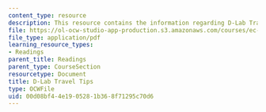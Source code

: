 ```yaml
---
content_type: resource
description: This resource contains the information regarding D-Lab Travel Tips.
file: https://ol-ocw-studio-app-production.s3.amazonaws.com/courses/ec-701j-d-lab-i-development-fall-2009/00d08bf44e1905281b368f71295c70d6_MITEC_701JF09_read33_tips.pdf
file_type: application/pdf
learning_resource_types:
- Readings
parent_title: Readings
parent_type: CourseSection
resourcetype: Document
title: D-Lab Travel Tips
type: OCWFile
uid: 00d08bf4-4e19-0528-1b36-8f71295c70d6
---
```

